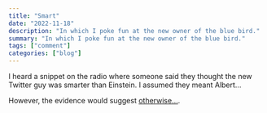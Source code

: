 ```yaml
---
title: "Smart"
date: "2022-11-18"
description: "In which I poke fun at the new owner of the blue bird."
summary: "In which I poke fun at the new owner of the blue bird."
tags: ["comment"]
categories: ["blog"]
---
```


I heard a snippet on the radio where someone said they thought the new Twitter guy was smarter than Einstein. I assumed they meant Albert...

However, the evidence would suggest [otherwise...](https://www.theguardian.com/technology/2022/nov/17/elon-musk-twitter-closes-offices-loyalty-oath-resignations).
